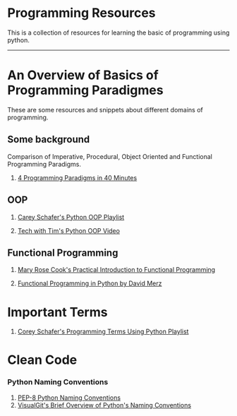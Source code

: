 # Programming Resources

This is a collection of resources for learning the basic of programming using python.

-----------------------------------------------------------

# An Overview of Basics of Programming Paradigmes

These are some resources and snippets about different domains of programming.

## Some background

Comparison of Imperative, Procedural, Object Oriented and Functional Programming Paradigms.

1. [4 Programming Paradigms in 40 Minutes](https://youtu.be/cgVVZMfLjEI)


## OOP 

1. [Carey Schafer's Python OOP Playlist](https://www.youtube.com/watch?v=ZDa-Z5JzLYM&list=PL-osiE80TeTsqhIuOqKhwlXsIBIdSeYtc)

2. [Tech with Tim's Python OOP Video](https://www.youtube.com/watch?v=JeznW_7DlB0)


## Functional Programming

1. [Mary Rose Cook's Practical Introduction to Functional Programming](https://maryrosecook.com/blog/post/a-practical-introduction-to-functional-programming)

2. [Functional Programming in Python by David Merz](https://www.oreilly.com/library/view/functional-programming-in/9781492048633/)

# Important Terms

1. [Corey Schafer's Programming Terms Using Python Playlist](https://www.youtube.com/watch?v=swU3c34d2NQ&list=PL-osiE80TeTsnP0Nl1UDY8VZAlHu1m_MQ)

# Clean Code

### Python Naming Conventions

1. [PEP-8 Python Naming Conventions](https://www.python.org/dev/peps/pep-0008/)
2. [VisualGit's Brief Overview of Python's Naming Conventions](https://visualgit.readthedocs.io/en/latest/pages/naming_convention.html)
